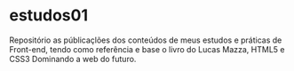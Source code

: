 # estudos01
Repositório as públicaçlões dos conteúdos de meus estudos e práticas de Front-end, tendo como referência e base o livro do Lucas Mazza, HTML5 e CSS3 Dominando a web do futuro.
